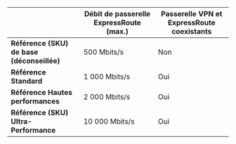 |  | **Débit de passerelle ExpressRoute (max.)** | **Passerelle VPN et ExpressRoute coexistants** |
| --- | --- | --- |
| **Référence (SKU) de base (déconseillée)** |500 Mbits/s |Non |
| **Référence Standard** |1 000 Mbits/s |Oui |
| **Référence Hautes performances** |2 000 Mbits/s |Oui |
| **Référence (SKU) Ultra-Performance** |10 000 Mbits/s |Oui |

